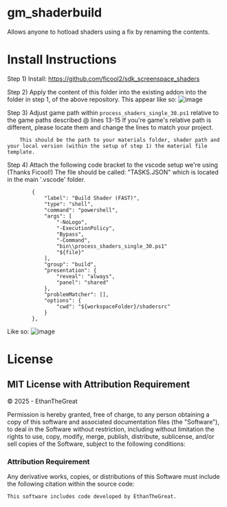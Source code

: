 # gm_shaderbuild
Allows anyone to hotload shaders using a fix by renaming the contents.


# Install Instructions
Step 1) Install: https://github.com/ficool2/sdk_screenspace_shaders

Step 2) Apply the content of this folder into the existing addon into the folder in step 1, of the above repository. 
        This appear like so:
![image](https://github.com/user-attachments/assets/68d4cd0e-0a15-4827-a155-7f2b74986897)


Step 3) Adjust game path within `process_shaders_single_30.ps1` relative to the game paths described @ lines 13-15
        If you're game's relative path is different, please locate them and change the lines to match your project.

        This should be the path to your materials folder, shader path and your local version (within the setup of step 1) the material file template.

Step 4) Attach the following code bracket to the vscode setup we're using (Thanks Ficool!)
The file should be called: "TASKS.JSON" which is located in the main '.vscode' folder.


```
        {
            "label": "Build Shader (FAST)",
            "type": "shell",
            "command": "powershell",
            "args": [
                "-NoLogo",
                "-ExecutionPolicy",
                "Bypass",
                "-Command",
                "bin\\process_shaders_single_30.ps1"
                "${file}"
            ],
            "group": "build",
            "presentation": {
                "reveal": "always",
                "panel": "shared"
            },
            "problemMatcher": [],
            "options": {
                "cwd": "${workspaceFolder}/shadersrc"
            }
        },
```

Like so:
![image](https://github.com/user-attachments/assets/72b09926-f4ed-4d63-a3c2-cb46353189aa)


# License

## MIT License with Attribution Requirement  

© 2025 - EthanTheGreat 

Permission is hereby granted, free of charge, to any person obtaining a copy of this software and associated documentation files (the "Software"), to deal in the Software without restriction, including without limitation the rights to use, copy, modify, merge, publish, distribute, sublicense, and/or sell copies of the Software, subject to the following conditions:  

### Attribution Requirement  
Any derivative works, copies, or distributions of this Software must include the following citation within the source code:  

```plaintext
This software includes code developed by EthanTheGreat.
